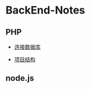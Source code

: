 # BackEnd-Notes

## PHP

- [连接数据库](https://github.com/xia0bs/BackEnd-Notes/blob/master/PHP/mysql.md)

- [项目结构](https://github.com/xia0bs/BackEnd-Notes/blob/master/PHP/Project.md)

## node.js
